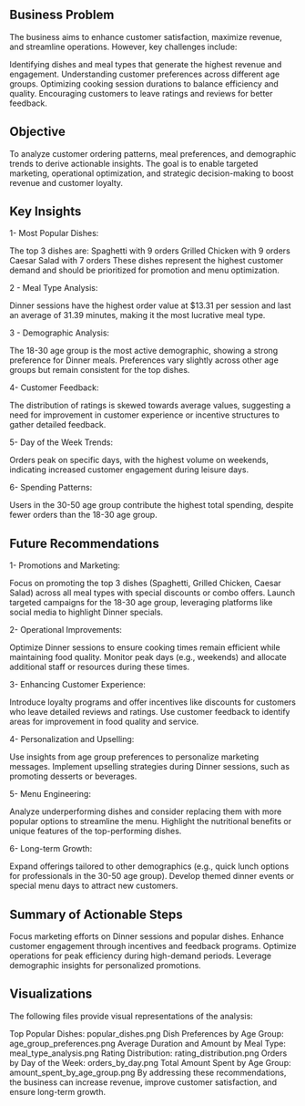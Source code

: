 ## Business Problem

The business aims to enhance customer satisfaction, maximize revenue, and streamline operations. However, key challenges include:

Identifying dishes and meal types that generate the highest revenue and engagement.
Understanding customer preferences across different age groups.
Optimizing cooking session durations to balance efficiency and quality.
Encouraging customers to leave ratings and reviews for better feedback.

## Objective
To analyze customer ordering patterns, meal preferences, and demographic trends to derive actionable insights. The goal is to enable targeted marketing, operational optimization, and strategic decision-making to boost revenue and customer loyalty.

## Key Insights
 1- Most Popular Dishes:

The top 3 dishes are:
Spaghetti with 9 orders
Grilled Chicken with 9 orders
Caesar Salad with 7 orders
These dishes represent the highest customer demand and should be prioritized for promotion and menu optimization.

2 - Meal Type Analysis:

Dinner sessions have the highest order value at $13.31 per session and last an average of 31.39 minutes, making it the most lucrative meal type.

3 - Demographic Analysis:

The 18-30 age group is the most active demographic, showing a strong preference for Dinner meals.
Preferences vary slightly across other age groups but remain consistent for the top dishes.

4- Customer Feedback:

The distribution of ratings is skewed towards average values, suggesting a need for improvement in customer experience or incentive structures to gather detailed feedback.

5- Day of the Week Trends:

Orders peak on specific days, with the highest volume on weekends, indicating increased customer engagement during leisure days.

6- Spending Patterns:

Users in the 30-50 age group contribute the highest total spending, despite fewer orders than the 18-30 age group.

## Future Recommendations
1- Promotions and Marketing:

Focus on promoting the top 3 dishes (Spaghetti, Grilled Chicken, Caesar Salad) across all meal types with special discounts or combo offers.
Launch targeted campaigns for the 18-30 age group, leveraging platforms like social media to highlight Dinner specials.

2- Operational Improvements:

Optimize Dinner sessions to ensure cooking times remain efficient while maintaining food quality.
Monitor peak days (e.g., weekends) and allocate additional staff or resources during these times.

3- Enhancing Customer Experience:

Introduce loyalty programs and offer incentives like discounts for customers who leave detailed reviews and ratings.
Use customer feedback to identify areas for improvement in food quality and service.

4- Personalization and Upselling:

Use insights from age group preferences to personalize marketing messages.
Implement upselling strategies during Dinner sessions, such as promoting desserts or beverages.

5- Menu Engineering:

Analyze underperforming dishes and consider replacing them with more popular options to streamline the menu.
Highlight the nutritional benefits or unique features of the top-performing dishes.

6- Long-term Growth:

Expand offerings tailored to other demographics (e.g., quick lunch options for professionals in the 30-50 age group).
Develop themed dinner events or special menu days to attract new customers.

## Summary of Actionable Steps

Focus marketing efforts on Dinner sessions and popular dishes.
Enhance customer engagement through incentives and feedback programs.
Optimize operations for peak efficiency during high-demand periods.
Leverage demographic insights for personalized promotions.

## Visualizations
The following files provide visual representations of the analysis:

Top Popular Dishes: popular_dishes.png
Dish Preferences by Age Group: age_group_preferences.png
Average Duration and Amount by Meal Type: meal_type_analysis.png
Rating Distribution: rating_distribution.png
Orders by Day of the Week: orders_by_day.png
Total Amount Spent by Age Group: amount_spent_by_age_group.png
By addressing these recommendations, the business can increase revenue, improve customer satisfaction, and ensure long-term growth.
